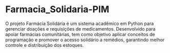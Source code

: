 # Farmacia_Solidaria-PIM
O projeto Farmácia Solidária é um sistema acadêmico em Python para gerenciar doações e requisições de medicamentos. Desenvolvido para apoiar farmácias comunitárias, tem como objetivo aplicar conceitos de programação e promover o acesso solidário a remédios, garantindo melhor controle e distribuição dos estoques.
